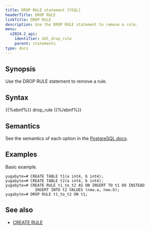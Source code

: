 ```yaml
---
title: DROP RULE statement [YSQL]
headerTitle: DROP RULE
linkTitle: DROP RULE
description: Use the DROP RULE statement to remove a rule.
menu:
  v2024.2_api:
    identifier: ddl_drop_rule
    parent: statements
type: docs
---
```


## Synopsis

Use the DROP RULE statement to remove a rule.

## Syntax

{{%ebnf%}}
  drop_rule
{{%/ebnf%}}

## Semantics

See the semantics of each option in the [PostgreSQL docs][postgresql-docs-drop-rule].

## Examples

Basic example.

```plpgsql
yugabyte=# CREATE TABLE t1(a int4, b int4);
yugabyte=# CREATE TABLE t2(a int4, b int4);
yugabyte=# CREATE RULE t1_to_t2 AS ON INSERT TO t1 DO INSTEAD
             INSERT INTO t2 VALUES (new.a, new.b);
yugabyte=# DROP RULE t1_to_t2 ON t1;
```

## See also

- [CREATE RULE](../ddl_create_rule)

[postgresql-docs-drop-rule]: https://www.postgresql.org/docs/11/sql-droprule.html
